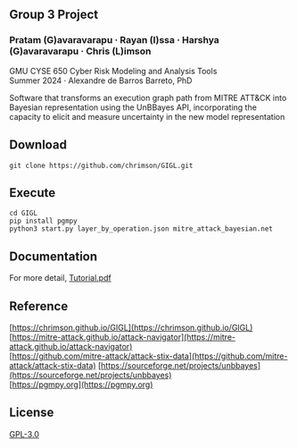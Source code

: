 ## Group 3 Project
### Pratam (G)avaravarapu · Rayan (I)ssa · Harshya (G)avaravarapu · Chris (L)imson
GMU CYSE 650 Cyber Risk Modeling and Analysis Tools  
Summer 2024 · Alexandre de Barros Barreto, PhD  

Software that transforms an execution graph path from MITRE ATT&amp;CK into Bayesian representation using the UnBBayes API, incorporating the capacity to elicit and measure uncertainty in the new model representation

## Download
```
git clone https://github.com/chrimson/GIGL.git
```

## Execute
```
cd GIGL
pip install pgmpy
python3 start.py layer_by_operation.json mitre_attack_bayesian.net
```

## Documentation
For more detail,
[Tutorial.pdf](Tutorial.pdf)

## Reference
[https://chrimson.github.io/GIGL](https://chrimson.github.io/GIGL)  
[https://mitre-attack.github.io/attack-navigator](https://mitre-attack.github.io/attack-navigator)  
[https://github.com/mitre-attack/attack-stix-data](https://github.com/mitre-attack/attack-stix-data)
[https://sourceforge.net/projects/unbbayes](https://sourceforge.net/projects/unbbayes)  
[https://pgmpy.org](https://pgmpy.org)

## License
[GPL-3.0](LICENSE)
